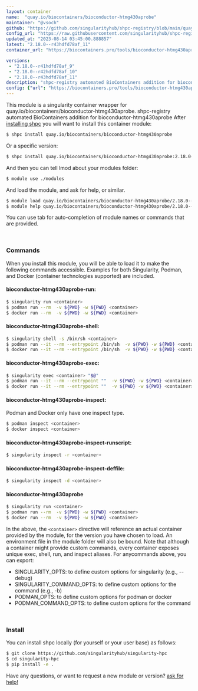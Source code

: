 ```yaml
---
layout: container
name:  "quay.io/biocontainers/bioconductor-htmg430aprobe"
maintainer: "@vsoch"
github: "https://github.com/singularityhub/shpc-registry/blob/main/quay.io/biocontainers/bioconductor-htmg430aprobe/container.yaml"
config_url: "https://raw.githubusercontent.com/singularityhub/shpc-registry/main/quay.io/biocontainers/bioconductor-htmg430aprobe/container.yaml"
updated_at: "2023-08-14 03:45:00.888857"
latest: "2.18.0--r43hdfd78af_11"
container_url: "https://biocontainers.pro/tools/bioconductor-htmg430aprobe"

versions:
 - "2.18.0--r41hdfd78af_9"
 - "2.18.0--r42hdfd78af_10"
 - "2.18.0--r43hdfd78af_11"
description: "shpc-registry automated BioContainers addition for bioconductor-htmg430aprobe"
config: {"url": "https://biocontainers.pro/tools/bioconductor-htmg430aprobe", "maintainer": "@vsoch", "description": "shpc-registry automated BioContainers addition for bioconductor-htmg430aprobe", "latest": {"2.18.0--r43hdfd78af_11": "sha256:c8957c4a6235ea10467bbdda048ffc88c71656e31a671f01300935b3e7f91fa9"}, "tags": {"2.18.0--r41hdfd78af_9": "sha256:599a4ac0501e840386fd8322f63734593fdd3d2e83be04fd41d6649ef2e50146", "2.18.0--r42hdfd78af_10": "sha256:00985ac966690ddb1e43d84af47411551e2f5b60e0e703833b7c53e60e5592d2", "2.18.0--r43hdfd78af_11": "sha256:c8957c4a6235ea10467bbdda048ffc88c71656e31a671f01300935b3e7f91fa9"}, "docker": "quay.io/biocontainers/bioconductor-htmg430aprobe"}
---
```


This module is a singularity container wrapper for quay.io/biocontainers/bioconductor-htmg430aprobe.
shpc-registry automated BioContainers addition for bioconductor-htmg430aprobe
After [installing shpc](#install) you will want to install this container module:


```bash
$ shpc install quay.io/biocontainers/bioconductor-htmg430aprobe
```

Or a specific version:

```bash
$ shpc install quay.io/biocontainers/bioconductor-htmg430aprobe:2.18.0--r43hdfd78af_11
```

And then you can tell lmod about your modules folder:

```bash
$ module use ./modules
```

And load the module, and ask for help, or similar.

```bash
$ module load quay.io/biocontainers/bioconductor-htmg430aprobe/2.18.0--r43hdfd78af_11
$ module help quay.io/biocontainers/bioconductor-htmg430aprobe/2.18.0--r43hdfd78af_11
```

You can use tab for auto-completion of module names or commands that are provided.

<br>

### Commands

When you install this module, you will be able to load it to make the following commands accessible.
Examples for both Singularity, Podman, and Docker (container technologies supported) are included.

#### bioconductor-htmg430aprobe-run:

```bash
$ singularity run <container>
$ podman run --rm  -v ${PWD} -w ${PWD} <container>
$ docker run --rm  -v ${PWD} -w ${PWD} <container>
```

#### bioconductor-htmg430aprobe-shell:

```bash
$ singularity shell -s /bin/sh <container>
$ podman run --it --rm --entrypoint /bin/sh  -v ${PWD} -w ${PWD} <container>
$ docker run --it --rm --entrypoint /bin/sh  -v ${PWD} -w ${PWD} <container>
```

#### bioconductor-htmg430aprobe-exec:

```bash
$ singularity exec <container> "$@"
$ podman run --it --rm --entrypoint ""  -v ${PWD} -w ${PWD} <container> "$@"
$ docker run --it --rm --entrypoint ""  -v ${PWD} -w ${PWD} <container> "$@"
```

#### bioconductor-htmg430aprobe-inspect:

Podman and Docker only have one inspect type.

```bash
$ podman inspect <container>
$ docker inspect <container>
```

#### bioconductor-htmg430aprobe-inspect-runscript:

```bash
$ singularity inspect -r <container>
```

#### bioconductor-htmg430aprobe-inspect-deffile:

```bash
$ singularity inspect -d <container>
```



#### bioconductor-htmg430aprobe

```bash
$ singularity run <container>
$ podman run --rm  -v ${PWD} -w ${PWD} <container>
$ docker run --rm  -v ${PWD} -w ${PWD} <container>
```


In the above, the `<container>` directive will reference an actual container provided
by the module, for the version you have chosen to load. An environment file in the
module folder will also be bound. Note that although a container
might provide custom commands, every container exposes unique exec, shell, run, and
inspect aliases. For anycommands above, you can export:

 - SINGULARITY_OPTS: to define custom options for singularity (e.g., --debug)
 - SINGULARITY_COMMAND_OPTS: to define custom options for the command (e.g., -b)
 - PODMAN_OPTS: to define custom options for podman or docker
 - PODMAN_COMMAND_OPTS: to define custom options for the command

<br>

### Install

You can install shpc locally (for yourself or your user base) as follows:

```bash
$ git clone https://github.com/singularityhub/singularity-hpc
$ cd singularity-hpc
$ pip install -e .
```

Have any questions, or want to request a new module or version? [ask for help!](https://github.com/singularityhub/singularity-hpc/issues)